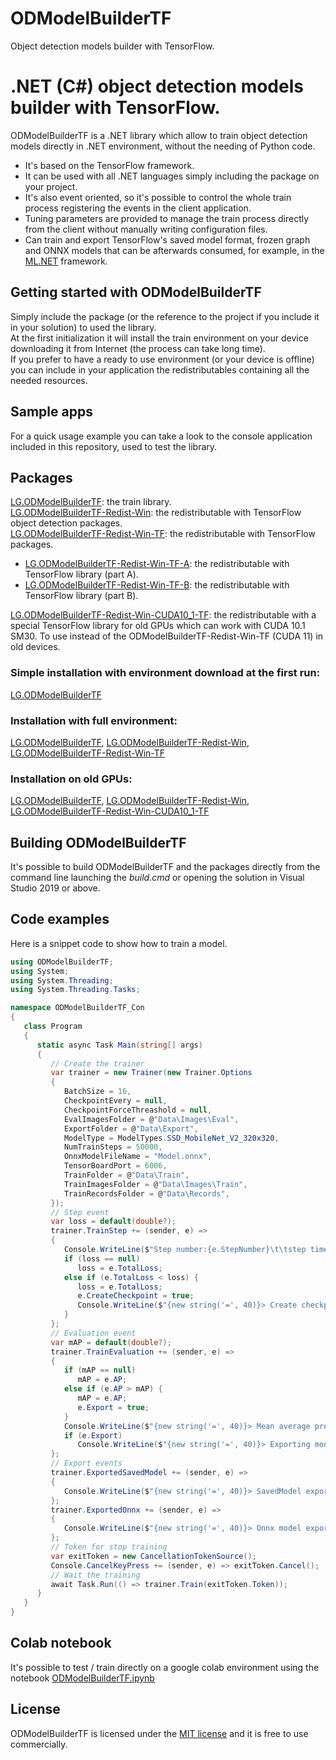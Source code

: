 
# ODModelBuilderTF
Object detection models builder with TensorFlow.

# .NET (C#) object detection models builder with TensorFlow.

ODModelBuilderTF is a .NET library which allow to train object detection models directly in .NET environment, without the needing of Python code.<BR>
* It's based on the TensorFlow framework.<BR>
* It can be used with all .NET languages simply including the package on your project.<BR>
* It's also event oriented, so it's possible to control the whole train process registering the events in the client application.<BR>
* Tuning parameters are provided to manage the train process directly from the client without manually writing configuration files.<BR>
* Can train and export TensorFlow's saved model format, frozen graph and ONNX models that can be afterwards consumed, for example, in the [ML.NET](https://dotnet.microsoft.com/apps/machinelearning-ai/ml-dotnet) framework.

## Getting started with ODModelBuilderTF

Simply include the package (or the reference to the project if you include it in your solution) to used the library.<BR>
At the first initialization it will install the train environment on your device downloading it from Internet (the process can take long time).<BR>
If you prefer to have a ready to use environment (or your device is offline) you can include in your application the redistributables containing all the needed resources.

## Sample apps

For a quick usage example you can take a look to the console application included in this repository, used to test the library.

## Packages
[LG.ODModelBuilderTF](https://www.nuget.org/packages/LG.ODModelBuilderTF): the train library.<BR>
[LG.ODModelBuilderTF-Redist-Win](https://www.nuget.org/packages/LG.ODModelBuilderTF-Redist-Win): the redistributable with TensorFlow object detection packages.<BR>
[LG.ODModelBuilderTF-Redist-Win-TF](https://www.nuget.org/packages/LG.ODModelBuilderTF-Redist-Win-TF): the redistributable with TensorFlow packages.
* [LG.ODModelBuilderTF-Redist-Win-TF-A](https://www.nuget.org/packages/LG.ODModelBuilderTF-Redist-Win-TF-A): the redistributable with TensorFlow library (part A).<BR>
* [LG.ODModelBuilderTF-Redist-Win-TF-B](https://www.nuget.org/packages/LG.ODModelBuilderTF-Redist-Win-TF-B): the redistributable with TensorFlow library (part B).<BR>

[LG.ODModelBuilderTF-Redist-Win-CUDA10_1-TF](https://www.nuget.org/packages/LG.ODModelBuilderTF-Redist-Win-CUDA10_1-TF): the redistributable with a special TensorFlow library for old GPUs which can work with CUDA 10.1 SM30. To use instead of the ODModelBuilderTF-Redist-Win-TF (CUDA 11) in old devices.<BR>

### Simple installation with environment download at the first run:
[LG.ODModelBuilderTF](https://www.nuget.org/packages/LG.ODModelBuilderTF)
### Installation with full environment:
[LG.ODModelBuilderTF](https://www.nuget.org/packages/LG.ODModelBuilderTF),
[LG.ODModelBuilderTF-Redist-Win](https://www.nuget.org/packages/LG.ODModelBuilderTF-Redist-Win),
[LG.ODModelBuilderTF-Redist-Win-TF](https://www.nuget.org/packages/LG.ODModelBuilderTF-Redist-Win-TF)
### Installation on old GPUs:
[LG.ODModelBuilderTF](https://www.nuget.org/packages/LG.ODModelBuilderTF),
[LG.ODModelBuilderTF-Redist-Win](https://www.nuget.org/packages/LG.ODModelBuilderTF-Redist-Win),
[LG.ODModelBuilderTF-Redist-Win-CUDA10_1-TF](https://www.nuget.org/packages/LG.ODModelBuilderTF-Redist-Win-CUDA10_1-TF)

## Building ODModelBuilderTF

It's possible to build ODModelBuilderTF and the packages directly from the command line launching the *build.cmd* or opening the solution in Visual Studio 2019 or above.

## Code examples

Here is a snippet code to show how to train a model.

```C#
using ODModelBuilderTF;
using System;
using System.Threading;
using System.Threading.Tasks;

namespace ODModelBuilderTF_Con
{
   class Program
   {
      static async Task Main(string[] args)
      {
         // Create the trainer
         var trainer = new Trainer(new Trainer.Options
         {
            BatchSize = 16,
            CheckpointEvery = null,
            CheckpointForceThreashold = null,
            EvalImagesFolder = @"Data\Images\Eval",
            ExportFolder = @"Data\Export",
            ModelType = ModelTypes.SSD_MobileNet_V2_320x320,
            NumTrainSteps = 50000,
            OnnxModelFileName = "Model.onnx",
            TensorBoardPort = 6006,
            TrainFolder = @"Data\Train",
            TrainImagesFolder = @"Data\Images\Train",
            TrainRecordsFolder = @"Data\Records",
         });
         // Step event
         var loss = default(double?);
         trainer.TrainStep += (sender, e) =>
         {
            Console.WriteLine($"Step number:{e.StepNumber}\t\tstep time: {e.StepTime:N3} secs\t\ttotal loss:{e.TotalLoss:N3}");
            if (loss == null)
               loss = e.TotalLoss;
            else if (e.TotalLoss < loss) {
               loss = e.TotalLoss;
               e.CreateCheckpoint = true;
               Console.WriteLine($"{new string('=', 40)}> Create checkpoint with total loss {e.TotalLoss}");
            }
         };
         // Evaluation event
         var mAP = default(double?);
         trainer.TrainEvaluation += (sender, e) =>
         {
            if (mAP == null)
               mAP = e.AP;
            else if (e.AP > mAP) {
               mAP = e.AP;
               e.Export = true;
            }
            Console.WriteLine($"{new string('=', 40)}> Mean average precision {e.AP}");
            if (e.Export)
               Console.WriteLine($"{new string('=', 40)}> Exporting model...");
         };
         // Export events
         trainer.ExportedSavedModel += (sender, e) =>
         {
            Console.WriteLine($"{new string('=', 40)}> SavedModel exported");
         };
         trainer.ExportedOnnx += (sender, e) =>
         {
            Console.WriteLine($"{new string('=', 40)}> Onnx model exported");
         };
         // Token for stop training
         var exitToken = new CancellationTokenSource();
         Console.CancelKeyPress += (sender, e) => exitToken.Cancel();
         // Wait the training
         await Task.Run(() => trainer.Train(exitToken.Token));
      }
   }
}
```

## Colab notebook
It's possible to test / train directly on a google colab environment using the notebook [ODModelBuilderTF.ipynb](https://colab.research.google.com/github/darth-vader-lg/ODModelBuilderTF/blob/master/ODModelBuilderTF_Py/ODModelBuilderTF.ipynb)

## License

ODModelBuilderTF is licensed under the [MIT license](LICENSE) and it is free to use commercially.
